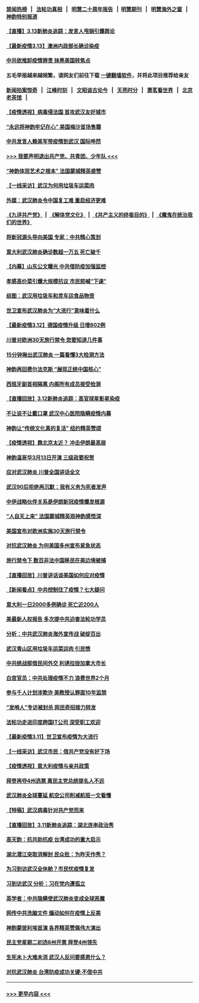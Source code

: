 #### [禁闻热榜](热点新闻.md?=0)  &nbsp;&nbsp;|&nbsp;&nbsp; [法轮功真相](https://github.com/gfw-breaker/truth/blob/master/README.md?=0) &nbsp;&nbsp;|&nbsp;&nbsp; [明慧二十周年报告](https://github.com/gfw-breaker/mh-reports/blob/master/README.md?=0) &nbsp;&nbsp;|&nbsp;&nbsp;[明慧期刊](https://github.com/gfw-breaker/mh-qikan) &nbsp;&nbsp;|&nbsp;&nbsp; [明慧海外之窗](https://github.com/gfw-breaker/mh-news/blob/master/README.md?=0) &nbsp;&nbsp;|&nbsp;&nbsp; [神韵特别报道](https://github.com/gfw-breaker/mh-news/blob/master/shenyun.md?=0)
#### [【直播】3.13新肺炎追踪：发言人甩锅引爆舆论](../pages/nf4514/n11938042.md?t=03132202) 
#### [【最新疫情3.13】澳洲内政部长确诊染疫](../pages/nf4514/n11936755.md?t=03132202) 
#### [中共欲推卸疫情罪责 抹黑美国转焦点](../pages/nf4514/n11937702.md?t=03132202) 
#### 五毛举报越来越频繁，请网友们前往下载 [一键翻墙软件](https://github.com/gfw-breaker/ssr-accounts)，并将此项目推荐给亲友
#### [新闻拍案惊奇](https://github.com/gfw-breaker/banned-news/blob/master/pages/link4.md) &nbsp;&nbsp;|&nbsp;&nbsp; [江峰时刻](https://github.com/gfw-breaker/banned-news/blob/master/pages/link4.md) &nbsp;&nbsp;|&nbsp;&nbsp; [文昭谈古论今](https://github.com/gfw-breaker/banned-news/blob/master/pages/link4.md) &nbsp;&nbsp;|&nbsp;&nbsp; [天亮时分](https://github.com/gfw-breaker/banned-news/blob/master/pages/link4.md) &nbsp;&nbsp;|&nbsp;&nbsp; [萧茗看世界](https://github.com/gfw-breaker/banned-news/blob/master/pages/link4.md) &nbsp;&nbsp;|&nbsp;&nbsp; [北京老茶馆](https://github.com/gfw-breaker/banned-news/blob/master/pages/link4.md) &nbsp;&nbsp;|&nbsp;&nbsp; 
#### [【疫情透视】病毒侵法国 首攻武汉友好城市](../pages/nf4514/n11933899.md?t=03132202) 
#### [“永远将神韵牢记在心” 美国梅沙首场售罄](../pages/nf4514/n11937517.md?t=03132202) 
#### [中共发言人赖美军带疫情到武汉 国际哗然](../pages/nf4514/n11936484.md?t=03132202) 
#### [>>> 我要声明退出共产党、共青团、少年队 <<<](https://github.com/begood0513/goodnews/blob/master/quit/letter.md) 
#### [“神韵体现艺术之根本” 法国蒙城精英盛赞](../pages/nf4514/n11937066.md?t=03132202) 
#### [【一线采访】武汉为何用垃圾车运菜肉](../pages/nf4514/n11936647.md?t=03132202) 
#### [外媒：武汉肺炎令中国复工难 重启经济更难](../pages/nf4514/n11936267.md?t=03132202) 
#### [《九评共产党》](https://github.com/begood0513/9ping.md/blob/master/README.md) &nbsp;|&nbsp; [《解体党文化》](../../../../jtdwh.md/blob/master/README.md)  &nbsp;|&nbsp; [《共产主义的终极目的》](../../../../gczydzjmd.md/blob/master/README.md) &nbsp;|&nbsp; [《魔鬼在统治我们的世界》](../../../../mgztzwmdsj.md/blob/master/README.md) 
#### [将新冠源头导向美国 专家：中共精心策划](../pages/nf4514/n11936432.md?t=03132202) 
#### [意大利武汉肺炎确诊数超一万五 死亡破千](../pages/nf4514/n11936332.md?t=03132202) 
#### [【内幕】山东公文曝光 中共借防疫加强监控](../pages/nf4514/n11934303.md?t=03132202) 
#### [孝感高价菜引爆大规模抗议 市民怒喊“下课”](../pages/nf4514/n11936264.md?t=03132202) 
#### [组图：武汉用垃圾车和灵车运食品物资](../pages/nf4514/n11935329.md?t=03132202) 
#### [世卫宣布武汉肺炎为“大流行”意味着什么](../pages/nf4514/n11935933.md?t=03132202) 
#### [【最新疫情3.12】德国疫情升级 日增802例](../pages/nf4514/n11933628.md?t=03132202) 
#### [川普对欧洲30天旅行禁令 您要知道几件事](../pages/nf4514/n11935870.md?t=03132202) 
#### [15分钟揪出武汉肺炎 一篇看懂3大检测方法](../pages/nf4514/n11933731.md?t=03132202) 
#### [神韵再回费尔法克斯 “展现正统中国核心”](../pages/nf4514/n11932754.md?t=03132202) 
#### [西班牙副首相隔离 内阁所有成员接受检测](../pages/nf4514/n11935473.md?t=03132202) 
#### [【直播回放】3.12新肺炎追踪：高官球星影星染疫](../pages/nf4514/n11935368.md?t=03132202) 
#### [不让说不让戴口罩 武汉中心医院隐瞒疫情内幕](../pages/nf4514/n11934980.md?t=03132202) 
#### [神韵让“传统文化真的复活” 纽约精英赞颂](../pages/nf4514/n11935011.md?t=03132202) 
#### [【疫情透视】靠北京太近？ 冲击伊朗最高层](../pages/nf4514/n11933475.md?t=03132202) 
#### [神韵温哥华3月13日开演 三级政要祝贺](../pages/nf4514/n11933782.md?t=03132202) 
#### [应对武汉肺炎 川普全国讲话全文](../pages/nf4514/n11934150.md?t=03132202) 
#### [武汉90后拒绝再沉默：我有义务为死者发声](../pages/nf4514/n11934044.md?t=03132202) 
#### [中伊战略伙伴关系是伊朗新冠疫情爆发根源](../pages/nf4514/n11933637.md?t=03132202) 
#### [“人自天上来” 法国蒙城精英观神韵感悟深](../pages/nf4514/n11933874.md?t=03132202) 
#### [美国宣布对欧洲实施30天旅行禁令](../pages/nf4514/n11933815.md?t=03132202) 
#### [对抗武汉肺炎 为何美国多州宣布紧急状态](../pages/nf4514/n11933167.md?t=03132202) 
#### [旅行禁令下 数百非法中国移民在美边境被捕](../pages/nf4514/n11933581.md?t=03132202) 
#### [【直播回放】川普讲话谈美国如何应对疫情](../pages/nf4514/n11933533.md?t=03132202) 
#### [【新闻看点】中共控制住了疫情？七大疑问](../pages/nf4514/n11933407.md?t=03132202) 
#### [意大利一日2000多例确诊 死亡近200人](../pages/nf4514/n11933484.md?t=03132202) 
#### [美最新人权报告 多次提中共迫害法轮功学员](../pages/nf4514/n11933487.md?t=03132202) 
#### [分析：中共武汉肺炎海外宣传战 破绽百出](../pages/nf4514/n11933338.md?t=03132202) 
#### [武汉青山区用垃圾车运菜运肉 引民愤](../pages/nf4514/n11933129.md?t=03132202) 
#### [中共统战部借民间外交 利诱拉拢加拿大市长](../pages/nf4514/n11930745.md?t=03132202) 
#### [白宫官员：中共处理疫情不力 浪费世界2个月](../pages/nf4514/n11932744.md?t=03132202) 
#### [参与千人计划涉欺诈 美教授认罪面10年监禁](../pages/nf4514/n11932927.md?t=03132202) 
#### [“发哨人”专访被封杀 网民奇招接力转发](../pages/nf4514/n11932830.md?t=03132202) 
#### [法轮功走进印度跨国IT公司 深受职工欢迎](../pages/nf4514/n11932395.md?t=03132202) 
#### [【最新疫情3.11】世卫宣布疫情为大流行](../pages/nf4514/n11931046.md?t=03132202) 
#### [【一线采访】武汉市民：信共产党没有好下场](../pages/nf4514/n11932623.md?t=03132202) 
#### [【疫情透视】意大利疫情与亲共政策](../pages/nf4514/n11929614.md?t=03132202) 
#### [拜登再夺4州选票 离民主党总统提名人不远](../pages/nf4514/n11932668.md?t=03132202) 
#### [武汉肺炎全球蔓延 航空公司削减航班一文看懂](../pages/nf4514/n11927605.md?t=03132202) 
#### [【特稿】武汉病毒针对共产党而来](../pages/nf4514/n11928818.md?t=03132202) 
#### [【直播回放】3.11新肺炎追踪：湖北连串政治秀](../pages/nf4514/n11932373.md?t=03132202) 
#### [高天韵：抗共助抗疫 台湾成功的重大启示](../pages/nf4514/n11929297.md?t=03132202) 
#### [湖北潜江突取消解封 民众批：为昨天作秀？](../pages/nf4514/n11931718.md?t=03132202) 
#### [为习到访武汉全休舱？市民忧疫情复发](../pages/nf4514/n11932065.md?t=03132202) 
#### [习到访武汉 分析：习在党内遭孤立](../pages/nf4514/n11927475.md?t=03132202) 
#### [英学者：中共隐瞒使武汉肺炎变成全球恶魔](../pages/nf4514/n11930463.md?t=03132202) 
#### [网传中共洗脑文件 煽动如何在疫情上反美](../pages/nf4514/n11930766.md?t=03132202) 
#### [神韵蒙彼利埃首演 各界精英赞佩伟大演出](../pages/nf4514/n11931291.md?t=03132202) 
#### [民主党星期二初选6州开票 拜登4州领先](../pages/nf4514/n11931114.md?t=03132202) 
#### [生死未卜大难未消 武汉人反问要感恩什么？](../pages/nf4514/n11930315.md?t=03132202) 
#### [对抗武汉肺炎 台湾防疫成功关键:不信中共](../pages/nf4514/n11930955.md?t=03132202) 

----
#### [ >>> 更早内容 <<< ](../indexes/nf4514-earlier.md)
